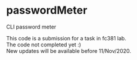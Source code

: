 # passwordMeter  
CLI password meter  

This code is a submission for a task in fc381 lab.  
The code not completed yet :)   
New updates will be available before 11/Nov/2020. 
